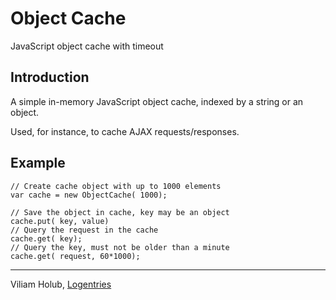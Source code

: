 
Object Cache
============

JavaScript object cache with timeout

Introduction
------------

A simple in-memory JavaScript object cache, indexed by a string or an object.

Used, for instance, to cache AJAX requests/responses.

Example
-------

    // Create cache object with up to 1000 elements
    var cache = new ObjectCache( 1000);
    
    // Save the object in cache, key may be an object
    cache.put( key, value)
    // Query the request in the cache
    cache.get( key);
    // Query the key, must not be older than a minute
    cache.get( request, 60*1000);

---
Viliam Holub, [Logentries](https://logentries.com/)


